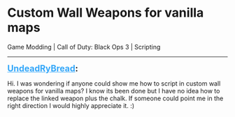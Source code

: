 # Custom Wall Weapons for vanilla maps
Game Modding | Call of Duty: Black Ops 3 | Scripting

---
<strong style="font-size: 1.4em;"><span style="text-decoration: underline;text-decoration-color: #34a7f9;"><span style="color:#34a7f9;">UndeadRyBread</span></span>:</strong>

<p>Hi. I was wondering if anyone could show me how to script in custom wall weapons for vanilla maps? I know its been done but I have no idea how to replace the linked weapon plus the chalk. If someone could point me in the right direction I would highly appreciate it.  :)</p>
